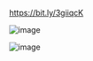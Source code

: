 https://bit.ly/3giiqcK

![image](https://user-images.githubusercontent.com/16659917/152275445-a52afd85-574a-4230-baf8-31851d789ec1.png)

![image](https://user-images.githubusercontent.com/16659917/152275471-4f1012de-3ff1-47fb-839a-78c25d0144c3.png)
